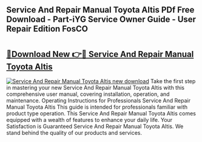 ## Service And Repair Manual Toyota Altis PDf Free Download - Part-iYG Service Owner Guide - User Repair Edition FosCO

# <h2><a href="http://bc84105.oget.top/?id=Service+And+Repair+Manual+Toyota+Altis">🔗Download New 👉🔴 Service And Repair Manual Toyota Altis</a></h2>

[![Service And Repair Manual Toyota Altis new download](https://i.imgur.com/5g1atiW.png)](http://bc84105.oget.top/?id=Service+And+Repair+Manual+Toyota+Altis)
Take the first step in mastering your new Service And Repair Manual Toyota Altis with this comprehensive user manual, covering installation, operation, and maintenance. Operating Instructions for Professionals Service And Repair Manual Toyota Altis This guide is intended for professionals familiar with product type operation. This Service And Repair Manual Toyota Altis comes equipped with a wealth of features to enhance your daily life. Your Satisfaction is Guaranteed Service And Repair Manual Toyota Altis. We stand behind the quality of our products and services.
